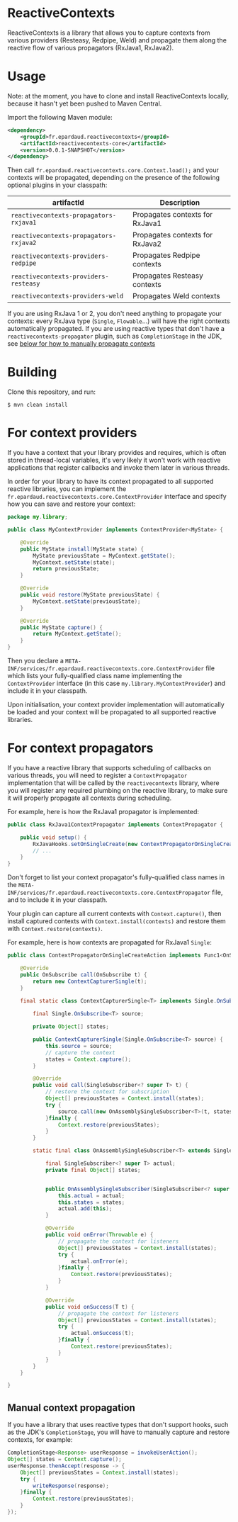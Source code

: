 # ReactiveContexts

ReactiveContexts is a library that allows you to capture contexts from various providers (Resteasy, Redpipe, Weld)
and propagate them along the reactive flow of various propagators (RxJava1, RxJava2).

# Usage

Note: at the moment, you have to clone and install ReactiveContexts locally, because it hasn't yet been pushed to
Maven Central.

Import the following Maven module:

```xml
<dependency>
    <groupId>fr.epardaud.reactivecontexts</groupId>
    <artifactId>reactivecontexts-core</artifactId>
    <version>0.0.1-SNAPSHOT</version>
</dependency>
```

Then call `fr.epardaud.reactivecontexts.core.Context.load();` and your contexts will be propagated, depending on the
presence of the following optional plugins in your classpath:

artifactId | Description
--- | ---
`reactivecontexts-propagators-rxjava1` | Propagates contexts for RxJava1
`reactivecontexts-propagators-rxjava2` | Propagates contexts for RxJava2
`reactivecontexts-providers-redpipe` | Propagates Redpipe contexts
`reactivecontexts-providers-resteasy` | Propagates Resteasy contexts
`reactivecontexts-providers-weld` | Propagates Weld contexts

If you are using RxJava 1 or 2, you don't need anything to propagate your contexts: every RxJava type (`Single`,
`Flowable`…) will have the right contexts automatically propagated. If you are using reactive types that don't
have a `reactivecontexts-propagator` plugin, such as `CompletionStage` in the JDK, see [below for how to manually
propagate contexts](#manual-context-propagation) 

# Building

Clone this repository, and run:

```shell
$ mvn clean install
```

# For context providers

If you have a context that your library provides and requires, which is often stored in thread-local
variables, it's very likely it won't work with reactive applications that register callbacks and
invoke them later in various threads.

In order for your library to have its context propagated to all supported reactive libraries, you
can implement the `fr.epardaud.reactivecontexts.core.ContextProvider` interface and specify how
you can save and restore your context:

```java
package my.library;

public class MyContextProvider implements ContextProvider<MyState> {

    @Override
    public MyState install(MyState state) {
        MyState previousState = MyContext.getState();
        MyContext.setState(state);
        return previousState;
    }

    @Override
    public void restore(MyState previousState) {
        MyContext.setState(previousState);
    }

    @Override
    public MyState capture() {
        return MyContext.getState();
    }
}
```

Then you declare a `META-INF/services/fr.epardaud.reactivecontexts.core.ContextProvider` file which
lists your fully-qualified class name implementing the `ContextProvider` interface (in this case
`my.library.MyContextProvider`) and include it in your classpath.

Upon initialisation, your context provider implementation will automatically be loaded and your
context will be propagated to all supported reactive libraries. 

# For context propagators

If you have a reactive library that supports scheduling of callbacks on various threads, you will need
to register a `ContextPropagator` implementation that will be called by the `reactivecontexts` library,
where you will register any required plumbing on the reactive library, to make sure it will properly
propagate all contexts during scheduling.

For example, here is how the RxJava1 propagator is implemented:

```java
public class RxJava1ContextPropagator implements ContextPropagator {

    public void setup() {
        RxJavaHooks.setOnSingleCreate(new ContextPropagatorOnSingleCreateAction());
        // ...
    }
}
```

Don't forget to list your context propagator's fully-qualified class names in the
`META-INF/services/fr.epardaud.reactivecontexts.core.ContextPropagator` file, and to include it in
your classpath.

Your plugin can capture all current contexts with `Context.capture()`, then install captured contexts with
`Context.install(contexts)` and restore them with `Context.restore(contexts)`.

For example, here is how contexts are propagated for RxJava1 `Single`:

```java
public class ContextPropagatorOnSingleCreateAction implements Func1<OnSubscribe, OnSubscribe> {

    @Override
    public OnSubscribe call(OnSubscribe t) {
        return new ContextCapturerSingle(t);
    }
    
    final static class ContextCapturerSingle<T> implements Single.OnSubscribe<T> {

        final Single.OnSubscribe<T> source;

        private Object[] states;

        public ContextCapturerSingle(Single.OnSubscribe<T> source) {
            this.source = source;
            // capture the context
            states = Context.capture();
        }

        @Override
        public void call(SingleSubscriber<? super T> t) {
            // restore the context for subscription
            Object[] previousStates = Context.install(states);
            try {
                source.call(new OnAssemblySingleSubscriber<T>(t, states));
            }finally {
                Context.restore(previousStates);
            }
        }

        static final class OnAssemblySingleSubscriber<T> extends SingleSubscriber<T> {

            final SingleSubscriber<? super T> actual;
            private final Object[] states;


            public OnAssemblySingleSubscriber(SingleSubscriber<? super T> actual, Object[] states) {
                this.actual = actual;
                this.states = states;
                actual.add(this);
            }

            @Override
            public void onError(Throwable e) {
                // propagate the context for listeners
                Object[] previousStates = Context.install(states);
                try {
                    actual.onError(e);
                }finally {
                    Context.restore(previousStates);
                }
            }

            @Override
            public void onSuccess(T t) {
                // propagate the context for listeners
                Object[] previousStates = Context.install(states);
                try {
                    actual.onSuccess(t);
                }finally {
                    Context.restore(previousStates);
                }
            }
        }
    }

}
```

## Manual context propagation

If you have a library that uses reactive types that don't support hooks, such as the JDK's `CompletionStage`,
you will have to manually capture and restore contexts, for example:

```java
CompletionStage<Response> userResponse = invokeUserAction();
Object[] states = Context.capture();
userResponse.thenAccept(response -> {
    Object[] previousStates = Context.install(states);
    try {
        writeResponse(response);
    }finally {
        Context.restore(previousStates);
    }
});
```
